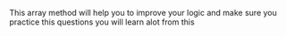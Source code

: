 This array method will help you to improve your logic and make sure you practice this questions you will learn alot from this

